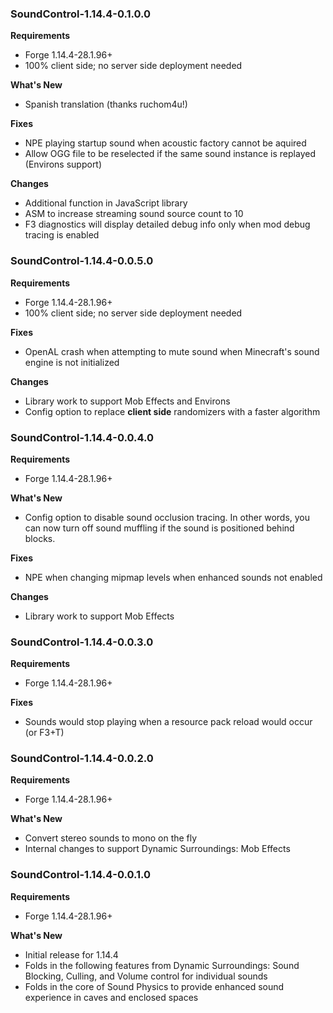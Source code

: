 ### SoundControl-1.14.4-0.1.0.0
**Requirements**
* Forge 1.14.4-28.1.96+
* 100% client side; no server side deployment needed

**What's New**
* Spanish translation (thanks ruchom4u!)

**Fixes**
* NPE playing startup sound when acoustic factory cannot be aquired
* Allow OGG file to be reselected if the same sound instance is replayed (Environs support)

**Changes**
* Additional function in JavaScript library
* ASM to increase streaming sound source count to 10
* F3 diagnostics will display detailed debug info only when mod debug tracing is enabled

### SoundControl-1.14.4-0.0.5.0
**Requirements**
* Forge 1.14.4-28.1.96+
* 100% client side; no server side deployment needed

**Fixes**
* OpenAL crash when attempting to mute sound when Minecraft's sound engine is not initialized

**Changes**
* Library work to support Mob Effects and Environs
* Config option to replace **client side** randomizers with a faster algorithm

### SoundControl-1.14.4-0.0.4.0
**Requirements**
* Forge 1.14.4-28.1.96+

**What's New**
* Config option to disable sound occlusion tracing.  In other words, you can now turn off sound muffling if the sound is positioned behind blocks.

**Fixes**
* NPE when changing mipmap levels when enhanced sounds not enabled

**Changes**
* Library work to support Mob Effects

### SoundControl-1.14.4-0.0.3.0
**Requirements**
* Forge 1.14.4-28.1.96+

**Fixes**
* Sounds would stop playing when a resource pack reload would occur (or F3+T)

### SoundControl-1.14.4-0.0.2.0
**Requirements**
* Forge 1.14.4-28.1.96+

**What's New**
* Convert stereo sounds to mono on the fly
* Internal changes to support Dynamic Surroundings: Mob Effects

### SoundControl-1.14.4-0.0.1.0
**Requirements**
* Forge 1.14.4-28.1.96+

**What's New**
* Initial release for 1.14.4
* Folds in the following features from Dynamic Surroundings: Sound Blocking, Culling, and Volume control for individual sounds
* Folds in the core of Sound Physics to provide enhanced sound experience in caves and enclosed spaces
